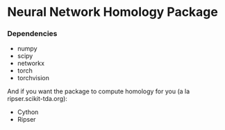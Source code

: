 # Neural Network Homology Package


### Dependencies

  - numpy
  - scipy
  - networkx
  - torch
  - torchvision

And if you want the package to compute homology for you (a la ripser.scikit-tda.org):

  - Cython
  - Ripser

